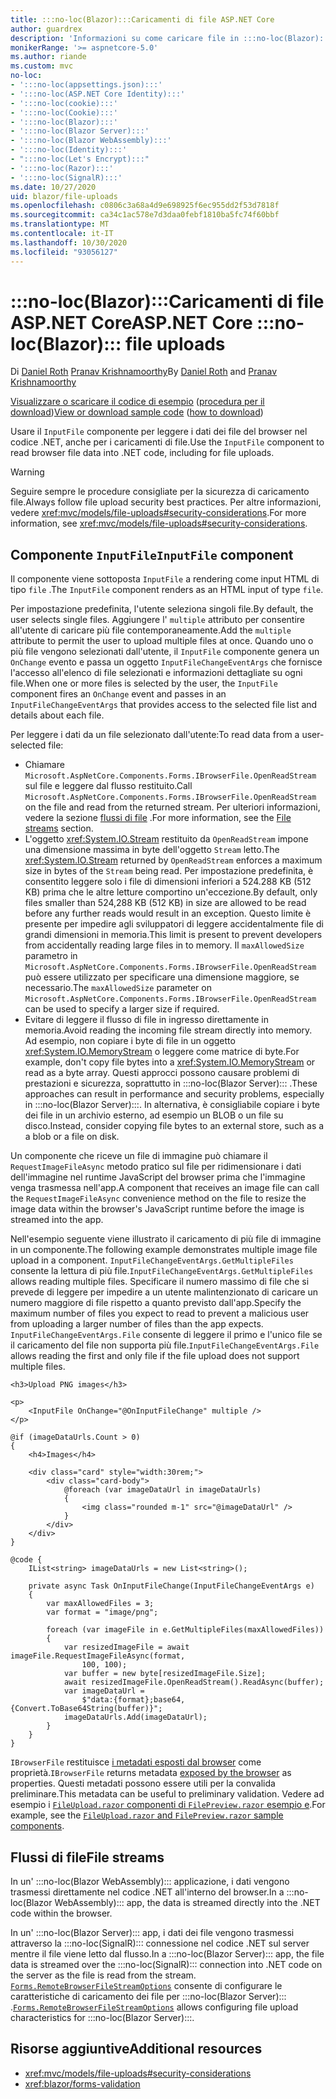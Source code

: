 ```yaml
---
title: :::no-loc(Blazor):::Caricamenti di file ASP.NET Core
author: guardrex
description: 'Informazioni su come caricare file in :::no-loc(Blazor)::: con il componente inputfile.'
monikerRange: '>= aspnetcore-5.0'
ms.author: riande
ms.custom: mvc
no-loc:
- ':::no-loc(appsettings.json):::'
- ':::no-loc(ASP.NET Core Identity):::'
- ':::no-loc(cookie):::'
- ':::no-loc(Cookie):::'
- ':::no-loc(Blazor):::'
- ':::no-loc(Blazor Server):::'
- ':::no-loc(Blazor WebAssembly):::'
- ':::no-loc(Identity):::'
- ":::no-loc(Let's Encrypt):::"
- ':::no-loc(Razor):::'
- ':::no-loc(SignalR):::'
ms.date: 10/27/2020
uid: blazor/file-uploads
ms.openlocfilehash: c0806c3a68a4d9e698925f6ec955dd2f53d7818f
ms.sourcegitcommit: ca34c1ac578e7d3daa0febf1810ba5fc74f60bbf
ms.translationtype: MT
ms.contentlocale: it-IT
ms.lasthandoff: 10/30/2020
ms.locfileid: "93056127"
---
```

# <a name="aspnet-core-no-locblazor-file-uploads"></a><span data-ttu-id="26e89-103">:::no-loc(Blazor):::Caricamenti di file ASP.NET Core</span><span class="sxs-lookup"><span data-stu-id="26e89-103">ASP.NET Core :::no-loc(Blazor)::: file uploads</span></span>

<span data-ttu-id="26e89-104">Di [Daniel Roth](https://github.com/danroth27) [Pranav Krishnamoorthy](https://github.com/pranavkm)</span><span class="sxs-lookup"><span data-stu-id="26e89-104">By [Daniel Roth](https://github.com/danroth27) and [Pranav Krishnamoorthy](https://github.com/pranavkm)</span></span>

<span data-ttu-id="26e89-105">[Visualizzare o scaricare il codice di esempio](https://github.com/dotnet/AspNetCore.Docs/tree/master/aspnetcore/blazor/file-uploads/samples/) ([procedura per il download](xref:index#how-to-download-a-sample))</span><span class="sxs-lookup"><span data-stu-id="26e89-105">[View or download sample code](https://github.com/dotnet/AspNetCore.Docs/tree/master/aspnetcore/blazor/file-uploads/samples/) ([how to download](xref:index#how-to-download-a-sample))</span></span>

<span data-ttu-id="26e89-106">Usare il `InputFile` componente per leggere i dati dei file del browser nel codice .NET, anche per i caricamenti di file.</span><span class="sxs-lookup"><span data-stu-id="26e89-106">Use the `InputFile` component to read browser file data into .NET code, including for file uploads.</span></span>

> [!WARNING]
> <span data-ttu-id="26e89-107">Seguire sempre le procedure consigliate per la sicurezza di caricamento file.</span><span class="sxs-lookup"><span data-stu-id="26e89-107">Always follow file upload security best practices.</span></span> <span data-ttu-id="26e89-108">Per altre informazioni, vedere <xref:mvc/models/file-uploads#security-considerations>.</span><span class="sxs-lookup"><span data-stu-id="26e89-108">For more information, see <xref:mvc/models/file-uploads#security-considerations>.</span></span>

## <a name="inputfile-component"></a><span data-ttu-id="26e89-109">Componente `InputFile`</span><span class="sxs-lookup"><span data-stu-id="26e89-109">`InputFile` component</span></span>

<span data-ttu-id="26e89-110">Il componente viene sottoposta `InputFile` a rendering come input HTML di tipo `file` .</span><span class="sxs-lookup"><span data-stu-id="26e89-110">The `InputFile` component renders as an HTML input of type `file`.</span></span>

<span data-ttu-id="26e89-111">Per impostazione predefinita, l'utente seleziona singoli file.</span><span class="sxs-lookup"><span data-stu-id="26e89-111">By default, the user selects single files.</span></span> <span data-ttu-id="26e89-112">Aggiungere l' `multiple` attributo per consentire all'utente di caricare più file contemporaneamente.</span><span class="sxs-lookup"><span data-stu-id="26e89-112">Add the `multiple` attribute to permit the user to upload multiple files at once.</span></span> <span data-ttu-id="26e89-113">Quando uno o più file vengono selezionati dall'utente, il `InputFile` componente genera un `OnChange` evento e passa un oggetto `InputFileChangeEventArgs` che fornisce l'accesso all'elenco di file selezionati e informazioni dettagliate su ogni file.</span><span class="sxs-lookup"><span data-stu-id="26e89-113">When one or more files is selected by the user, the `InputFile` component fires an `OnChange` event and passes in an `InputFileChangeEventArgs` that provides access to the selected file list and details about each file.</span></span>

<span data-ttu-id="26e89-114">Per leggere i dati da un file selezionato dall'utente:</span><span class="sxs-lookup"><span data-stu-id="26e89-114">To read data from a user-selected file:</span></span>

* <span data-ttu-id="26e89-115">Chiamare `Microsoft.AspNetCore.Components.Forms.IBrowserFile.OpenReadStream` sul file e leggere dal flusso restituito.</span><span class="sxs-lookup"><span data-stu-id="26e89-115">Call `Microsoft.AspNetCore.Components.Forms.IBrowserFile.OpenReadStream` on the file and read from the returned stream.</span></span> <span data-ttu-id="26e89-116">Per ulteriori informazioni, vedere la sezione [flussi di file](#file-streams) .</span><span class="sxs-lookup"><span data-stu-id="26e89-116">For more information, see the [File streams](#file-streams) section.</span></span>
* <span data-ttu-id="26e89-117">L'oggetto <xref:System.IO.Stream> restituito da `OpenReadStream` impone una dimensione massima in byte dell'oggetto `Stream` letto.</span><span class="sxs-lookup"><span data-stu-id="26e89-117">The <xref:System.IO.Stream> returned by `OpenReadStream` enforces a maximum size in bytes of the `Stream` being read.</span></span> <span data-ttu-id="26e89-118">Per impostazione predefinita, è consentito leggere solo i file di dimensioni inferiori a 524.288 KB (512 KB) prima che le altre letture comportino un'eccezione.</span><span class="sxs-lookup"><span data-stu-id="26e89-118">By default, only files smaller than 524,288 KB (512 KB) in size are allowed to be read before any further reads would result in an exception.</span></span> <span data-ttu-id="26e89-119">Questo limite è presente per impedire agli sviluppatori di leggere accidentalmente file di grandi dimensioni in memoria.</span><span class="sxs-lookup"><span data-stu-id="26e89-119">This limit is present to prevent developers from accidentally reading large files in to memory.</span></span> <span data-ttu-id="26e89-120">Il `maxAllowedSize` parametro in `Microsoft.AspNetCore.Components.Forms.IBrowserFile.OpenReadStream` può essere utilizzato per specificare una dimensione maggiore, se necessario.</span><span class="sxs-lookup"><span data-stu-id="26e89-120">The `maxAllowedSize` parameter on `Microsoft.AspNetCore.Components.Forms.IBrowserFile.OpenReadStream` can be used to specify a larger size if required.</span></span>
* <span data-ttu-id="26e89-121">Evitare di leggere il flusso di file in ingresso direttamente in memoria.</span><span class="sxs-lookup"><span data-stu-id="26e89-121">Avoid reading the incoming file stream directly into memory.</span></span> <span data-ttu-id="26e89-122">Ad esempio, non copiare i byte di file in un oggetto <xref:System.IO.MemoryStream> o leggere come matrice di byte.</span><span class="sxs-lookup"><span data-stu-id="26e89-122">For example, don't copy file bytes into a <xref:System.IO.MemoryStream> or read as a byte array.</span></span> <span data-ttu-id="26e89-123">Questi approcci possono causare problemi di prestazioni e sicurezza, soprattutto in :::no-loc(Blazor Server)::: .</span><span class="sxs-lookup"><span data-stu-id="26e89-123">These approaches can result in performance and security problems, especially in :::no-loc(Blazor Server):::.</span></span> <span data-ttu-id="26e89-124">In alternativa, è consigliabile copiare i byte dei file in un archivio esterno, ad esempio un BLOB o un file su disco.</span><span class="sxs-lookup"><span data-stu-id="26e89-124">Instead, consider copying file bytes to an external store, such as a a blob or a file on disk.</span></span>

<span data-ttu-id="26e89-125">Un componente che riceve un file di immagine può chiamare il `RequestImageFileAsync` metodo pratico sul file per ridimensionare i dati dell'immagine nel runtime JavaScript del browser prima che l'immagine venga trasmessa nell'app.</span><span class="sxs-lookup"><span data-stu-id="26e89-125">A component that receives an image file can call the `RequestImageFileAsync` convenience method on the file to resize the image data within the browser's JavaScript runtime before the image is streamed into the app.</span></span>

<span data-ttu-id="26e89-126">Nell'esempio seguente viene illustrato il caricamento di più file di immagine in un componente.</span><span class="sxs-lookup"><span data-stu-id="26e89-126">The following example demonstrates multiple image file upload in a component.</span></span> <span data-ttu-id="26e89-127">`InputFileChangeEventArgs.GetMultipleFiles` consente la lettura di più file.</span><span class="sxs-lookup"><span data-stu-id="26e89-127">`InputFileChangeEventArgs.GetMultipleFiles` allows reading multiple files.</span></span> <span data-ttu-id="26e89-128">Specificare il numero massimo di file che si prevede di leggere per impedire a un utente malintenzionato di caricare un numero maggiore di file rispetto a quanto previsto dall'app.</span><span class="sxs-lookup"><span data-stu-id="26e89-128">Specify the maximum number of files you expect to read to prevent a malicious user from uploading a larger number of files than the app expects.</span></span> <span data-ttu-id="26e89-129">`InputFileChangeEventArgs.File` consente di leggere il primo e l'unico file se il caricamento del file non supporta più file.</span><span class="sxs-lookup"><span data-stu-id="26e89-129">`InputFileChangeEventArgs.File` allows reading the first and only file if the file upload does not support multiple files.</span></span>

```razor
<h3>Upload PNG images</h3>

<p>
    <InputFile OnChange="@OnInputFileChange" multiple />
</p>

@if (imageDataUrls.Count > 0)
{
    <h4>Images</h4>

    <div class="card" style="width:30rem;">
        <div class="card-body">
            @foreach (var imageDataUrl in imageDataUrls)
            {
                <img class="rounded m-1" src="@imageDataUrl" />
            }
        </div>
    </div>
}

@code {
    IList<string> imageDataUrls = new List<string>();

    private async Task OnInputFileChange(InputFileChangeEventArgs e)
    {
        var maxAllowedFiles = 3;
        var format = "image/png";

        foreach (var imageFile in e.GetMultipleFiles(maxAllowedFiles))
        {
            var resizedImageFile = await imageFile.RequestImageFileAsync(format, 
                100, 100);
            var buffer = new byte[resizedImageFile.Size];
            await resizedImageFile.OpenReadStream().ReadAsync(buffer);
            var imageDataUrl = 
                $"data:{format};base64,{Convert.ToBase64String(buffer)}";
            imageDataUrls.Add(imageDataUrl);
        }
    }
}
```

<span data-ttu-id="26e89-130">`IBrowserFile` restituisce [i metadati esposti dal browser](https://developer.mozilla.org/docs/Web/API/File#Instance_properties) come proprietà.</span><span class="sxs-lookup"><span data-stu-id="26e89-130">`IBrowserFile` returns metadata [exposed by the browser](https://developer.mozilla.org/docs/Web/API/File#Instance_properties) as properties.</span></span> <span data-ttu-id="26e89-131">Questi metadati possono essere utili per la convalida preliminare.</span><span class="sxs-lookup"><span data-stu-id="26e89-131">This metadata can be useful to preliminary validation.</span></span> <span data-ttu-id="26e89-132">Vedere ad esempio i [ `FileUpload.razor` componenti di `FilePreview.razor` esempio e](https://github.com/dotnet/AspNetCore.Docs/tree/master/aspnetcore/blazor/file-uploads/samples/).</span><span class="sxs-lookup"><span data-stu-id="26e89-132">For example, see the [`FileUpload.razor` and `FilePreview.razor` sample components](https://github.com/dotnet/AspNetCore.Docs/tree/master/aspnetcore/blazor/file-uploads/samples/).</span></span>

## <a name="file-streams"></a><span data-ttu-id="26e89-133">Flussi di file</span><span class="sxs-lookup"><span data-stu-id="26e89-133">File streams</span></span>

<span data-ttu-id="26e89-134">In un' :::no-loc(Blazor WebAssembly)::: applicazione, i dati vengono trasmessi direttamente nel codice .NET all'interno del browser.</span><span class="sxs-lookup"><span data-stu-id="26e89-134">In a :::no-loc(Blazor WebAssembly)::: app, the data is streamed directly into the .NET code within the browser.</span></span>

<span data-ttu-id="26e89-135">In un' :::no-loc(Blazor Server)::: app, i dati dei file vengono trasmessi attraverso la :::no-loc(SignalR)::: connessione nel codice .NET sul server mentre il file viene letto dal flusso.</span><span class="sxs-lookup"><span data-stu-id="26e89-135">In a :::no-loc(Blazor Server)::: app, the file data is streamed over the :::no-loc(SignalR)::: connection into .NET code on the server as the file is read from the stream.</span></span> <span data-ttu-id="26e89-136">[`Forms.RemoteBrowserFileStreamOptions`](https://github.com/dotnet/aspnetcore/blob/master/src/Components/Web/src/Forms/InputFile/RemoteBrowserFileStreamOptions.cs) consente di configurare le caratteristiche di caricamento dei file per :::no-loc(Blazor Server)::: .</span><span class="sxs-lookup"><span data-stu-id="26e89-136">[`Forms.RemoteBrowserFileStreamOptions`](https://github.com/dotnet/aspnetcore/blob/master/src/Components/Web/src/Forms/InputFile/RemoteBrowserFileStreamOptions.cs) allows configuring file upload characteristics for :::no-loc(Blazor Server):::.</span></span>

## <a name="additional-resources"></a><span data-ttu-id="26e89-137">Risorse aggiuntive</span><span class="sxs-lookup"><span data-stu-id="26e89-137">Additional resources</span></span>

* <xref:mvc/models/file-uploads#security-considerations>
* <xref:blazor/forms-validation>

